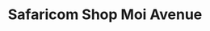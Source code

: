 ---
title: "Safaricom Shop Moi Avenue"
url: /nairobi/safaricom-shop-moi-avenue/
shop: Haushaltsgeräte
---